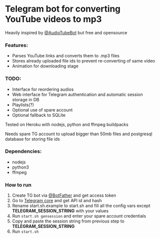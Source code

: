# Telegram bot for converting YouTube videos to mp3

Heavily inspired by [@AudioTubeBot](t.me/AudioTubeBot) but free and opensource  

### Features:
* Parses YouTube links and converts them to .mp3 files
* Stores already uploaded file ids to prevent re-converting of same video
* Animation for downloading stage

### TODO:
* Interface for reordering audios
* Web interface for Telegram authentication and automatic session storage in DB
* Playlists(?)
* Optional use of spare account
* Optional fallback to SQLite

Tested on Heroku with nodejs, python and ffmpeg buildpacks

Needs spare TG account to upload bigger than 50mb files and postgresql database for storing file ids

### Dependencies:
* nodejs
* python3
* ffmpeg

### How to run
1. Create TG bot via [@BotFather](t.me/BotFather) and get access token
2. Go to [Telegram core](https://my.telegram.org) and get API id and hash
3. Rename start.sh.example to start.sh and fill all the config vars except **TELEGRAM_SESSION_STRING** with your values
4. Run `start.sh gensession` and enter your spare account credentials
5. Copy and paste the session string from  previous step to **TELEGRAM_SESSION_STRING**
6. Run `start.sh`
